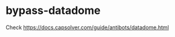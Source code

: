 # bypass-datadome
Check https://docs.capsolver.com/guide/antibots/datadome.html
                                                                                                